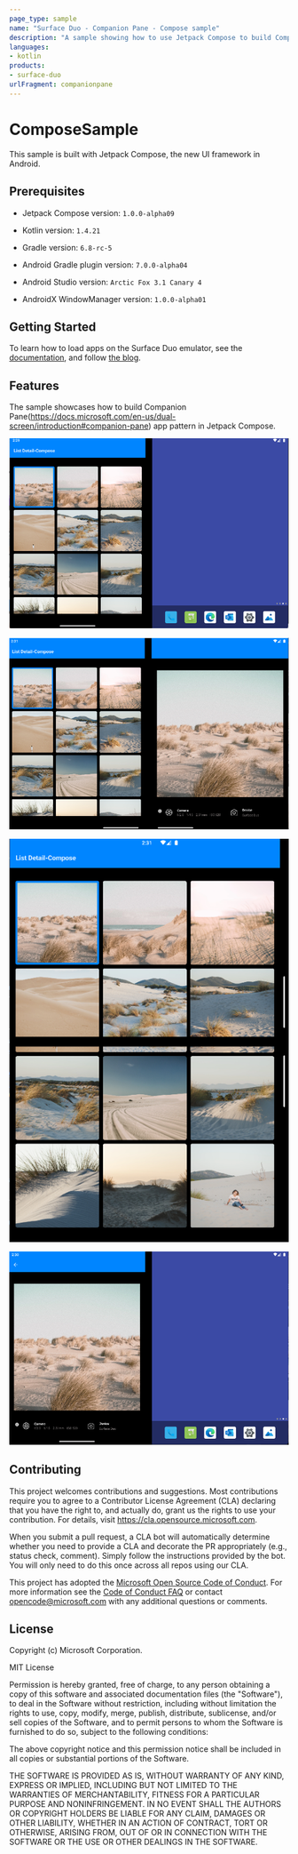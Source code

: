 ```yaml
---
page_type: sample
name: "Surface Duo - Companion Pane - Compose sample"
description: "A sample showing how to use Jetpack Compose to build Companion Pane app pattern on the Surface Duo."
languages:
- kotlin
products:
- surface-duo
urlFragment: companionpane
---
```


# ComposeSample

This sample is built with Jetpack Compose, the new UI framework in Android.

## Prerequisites

- Jetpack Compose version: `1.0.0-alpha09`

- Kotlin version: `1.4.21`

- Gradle version: `6.8-rc-5`

- Android Gradle plugin version: `7.0.0-alpha04`

- Android Studio version: `Arctic Fox 3.1 Canary 4`

- AndroidX WindowManager version: `1.0.0-alpha01`

## Getting Started

To learn how to load apps on the Surface Duo emulator, see the [documentation](https://docs.microsoft.com/dual-screen/android), and follow [the blog](https://devblogs.microsoft.com/surface-duo).


## Features

The sample showcases how to build Companion Pane(https://docs.microsoft.com/en-us/dual-screen/introduction#companion-pane) app pattern in Jetpack Compose.

![Single portrait](screenshots/1.png)

![Single landscape](screenshots/2.png)

![Double portrait](screenshots/3.png)

![Double landscape](screenshots/4.png)

## Contributing

This project welcomes contributions and suggestions.  Most contributions require you to agree to a
Contributor License Agreement (CLA) declaring that you have the right to, and actually do, grant us
the rights to use your contribution. For details, visit https://cla.opensource.microsoft.com.

When you submit a pull request, a CLA bot will automatically determine whether you need to provide
a CLA and decorate the PR appropriately (e.g., status check, comment). Simply follow the instructions
provided by the bot. You will only need to do this once across all repos using our CLA.

This project has adopted the [Microsoft Open Source Code of Conduct](https://opensource.microsoft.com/codeofconduct/).
For more information see the [Code of Conduct FAQ](https://opensource.microsoft.com/codeofconduct/faq/) or
contact [opencode@microsoft.com](mailto:opencode@microsoft.com) with any additional questions or comments.

## License

Copyright (c) Microsoft Corporation.

MIT License

Permission is hereby granted, free of charge, to any person obtaining a copy of this software and associated documentation files (the "Software"), to deal in the Software without restriction, including without limitation the rights to use, copy, modify, merge, publish, distribute, sublicense, and/or sell copies of the Software, and to permit persons to whom the Software is furnished to do so, subject to the following conditions:

The above copyright notice and this permission notice shall be included in all copies or substantial portions of the Software.

THE SOFTWARE IS PROVIDED AS IS, WITHOUT WARRANTY OF ANY KIND, EXPRESS OR IMPLIED, INCLUDING BUT NOT LIMITED TO THE WARRANTIES OF MERCHANTABILITY, FITNESS FOR A PARTICULAR PURPOSE AND NONINFRINGEMENT. IN NO EVENT SHALL THE AUTHORS OR COPYRIGHT HOLDERS BE LIABLE FOR ANY CLAIM, DAMAGES OR OTHER LIABILITY, WHETHER IN AN ACTION OF CONTRACT, TORT OR OTHERWISE, ARISING FROM, OUT OF OR IN CONNECTION WITH THE SOFTWARE OR THE USE OR OTHER DEALINGS IN THE SOFTWARE.
